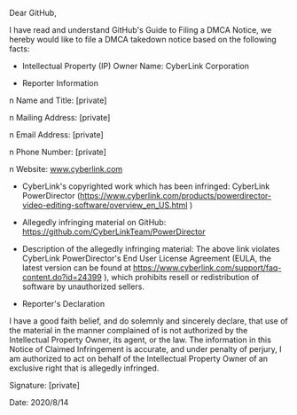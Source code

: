 Dear GitHub,

 

I have read and understand GitHub's Guide to Filing a DMCA Notice, we hereby would like to file a DMCA takedown notice based on the following facts:

 

-  Intellectual Property (IP) Owner Name: CyberLink Corporation

-  Reporter Information

n   Name and Title: [private]  

n   Mailing Address: [private]  

n   Email Address: [private]  

n   Phone Number: [private]  

n   Website: www.cyberlink.com

-  CyberLink's copyrighted work which has been infringed: CyberLink PowerDirector (https://www.cyberlink.com/products/powerdirector-video-editing-software/overview_en_US.html )

-  Allegedly infringing material on GitHub: https://github.com/CyberLinkTeam/PowerDirector

-  Description of the allegedly infringing material: The above link violates CyberLink PowerDirector's End User License Agreement (EULA, the latest version can be found at https://www.cyberlink.com/support/faq-content.do?id=24399 ), which prohibits resell or redistribution of software by unauthorized sellers.

-  Reporter's Declaration

I have a good faith belief, and do solemnly and sincerely declare, that use of the material in the manner complained of is not authorized by the Intellectual Property Owner, its agent, or the law. The information in this Notice of Claimed Infringement is accurate, and under penalty of perjury, I am authorized to act on behalf of the Intellectual Property Owner of an exclusive right that is allegedly infringed.

 

Signature: [private]  

Date: 2020/8/14
